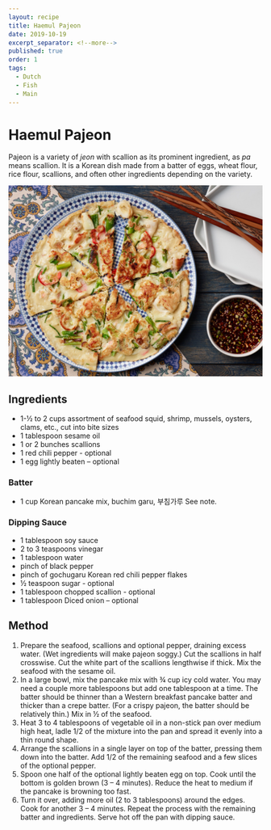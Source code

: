 ```yaml
---
layout: recipe
title: Haemul Pajeon
date: 2019-10-19
excerpt_separator: <!--more-->
published: true
order: 1
tags:
  - Dutch
  - Fish
  - Main
---
```


# Haemul Pajeon

Pajeon is a variety of _jeon_ with scallion as its prominent ingredient, as _pa_ means scallion. It is a Korean dish made from a batter of eggs, wheat flour, rice flour, scallions, and often other ingredients depending on the variety.

<!--more-->

[![Haemul Pajaeon](/_uploads/IMG_0758-e1498707201139.jpg)](/_uploads/IMG_0758-e1498707201139.jpg)

## Ingredients

- 1-½ to 2 cups assortment of seafood squid, shrimp, mussels, oysters, clams, etc., cut into bite sizes
- 1 tablespoon sesame oil
- 1 or 2 bunches scallions
- 1 red chili pepper - optional
- 1 egg lightly beaten – optional

### Batter

- 1 cup Korean pancake mix, buchim garu, 부침가루 See note.

### Dipping Sauce

- 1 tablespoon soy sauce
- 2 to 3 teaspoons vinegar
- 1 tablespoon water
- pinch of black pepper
- pinch of gochugaru Korean red chili pepper flakes
- ½ teaspoon sugar - optional
- 1 tablespoon chopped scallion - optional
- 1 tablespoon Diced onion – optional

## Method

1. Prepare the seafood, scallions and optional pepper, draining excess water. (Wet ingredients will make pajeon soggy.) Cut the scallions in half crosswise. Cut the white part of the scallions lengthwise if thick. Mix the seafood with the sesame oil.
2. In a large bowl, mix the pancake mix with ¾ cup icy cold water. You may need a couple more tablespoons but add one tablespoon at a time. The batter should be thinner than a Western breakfast pancake batter and thicker than a crepe batter. (For a crispy pajeon, the batter should be relatively thin.) Mix in ½ of the seafood.
3. Heat 3 to 4 tablespoons of vegetable oil in a non-stick pan over medium high heat, ladle 1/2 of the mixture into the pan and spread it evenly into a thin round shape.
4. Arrange the scallions in a single layer on top of the batter, pressing them down into the batter. Add 1/2 of the remaining seafood and a few slices of the optional pepper.
5. Spoon one half of the optional lightly beaten egg on top. Cook until the bottom is golden brown (3 – 4 minutes). Reduce the heat to medium if the pancake is browning too fast.
6. Turn it over, adding more oil (2 to 3 tablespoons) around the edges. Cook for another 3 – 4 minutes. Repeat the process with the remaining batter and ingredients. Serve hot off the pan with dipping sauce.
